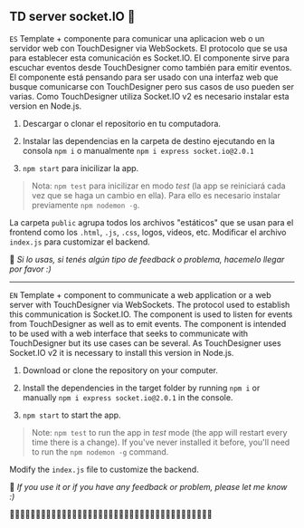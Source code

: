 ## TD server socket.IO :socks:

`ES`
Template + componente para comunicar una aplicacion web o un servidor web con TouchDesigner via WebSockets. El protocolo que se usa para establecer esta comunicación es Socket.IO. El componente sirve para escuchar eventos desde TouchDesigner como también para emitir eventos. 
El componente está pensando para ser usado con una interfaz web que busque comunicarse con TouchDesigner pero sus casos de uso pueden ser varias.
Como TouchDesigner utiliza Socket.IO v2 es necesario instalar esta version en Node.js.

1. Descargar o clonar el repositorio en tu computadora.

2. Instalar las dependencias en la carpeta de destino ejecutando en la consola `npm i` o manualmente `npm i express socket.io@2.0.1`

3. `npm start` para inicilizar la app.

>Nota: `npm test` para inicilizar en modo *test* (la app se reiniciará cada vez que se haga un cambio en ella). Para ello es necesario instalar previamente `npm nodemon -g`.

La carpeta `public` agrupa todos los archivos "estáticos" que se usan para el frontend como los `.html`, `.js`, `.css`, logos, videos, etc.
Modificar el archivo `index.js` para customizar el backend.


:wave: *Si lo usas, si tenés algún tipo de feedback o problema, hacemelo llegar por favor :)*

---


`EN`
Template + component to communicate a web application or a web server with TouchDesigner via WebSockets. The protocol used to establish this communication is Socket.IO. The component is used to listen for events from TouchDesigner as well as to emit events. 
The component is intended to be used with a web interface that seeks to communicate with TouchDesigner but its use cases can be several.
As TouchDesigner uses Socket.IO v2 it is necessary to install this version in Node.js.

1. Download or clone the repository on your computer.

2. Install the dependencies in the target folder by running `npm i` or manually `npm i express socket.io@2.0.1` in the console.

3. `npm start` to start the app.

>Note: `npm test` to run the app in *test* mode (the app will restart every time there is a change). If you've never installed it before, you'll need to run the `npm nodemon -g` command.

Modify the `index.js` file to customize the backend.


:wave: *If you use it or if you have any feedback or problem, please let me know :)*


:postbox::postbox::postbox::postbox::postbox::postbox::postbox::postbox::postbox::postbox::postbox::postbox::postbox::postbox::postbox::postbox::postbox::postbox::postbox::postbox::postbox::postbox::postbox::postbox::postbox::postbox::postbox::postbox::postbox::postbox::postbox::postbox::postbox::postbox::postbox::postbox::postbox::postbox::postbox: